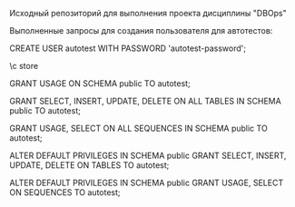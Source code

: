 Исходный репозиторий для выполнения проекта дисциплины "DBOps"

Выполненные запросы для создания пользователя для автотестов:

CREATE USER autotest WITH PASSWORD 'autotest-password';

\c store

GRANT USAGE ON SCHEMA public TO autotest;

GRANT SELECT, INSERT, UPDATE, DELETE ON ALL TABLES IN SCHEMA public TO autotest;

GRANT USAGE, SELECT ON ALL SEQUENCES IN SCHEMA public TO autotest;

ALTER DEFAULT PRIVILEGES IN SCHEMA public GRANT SELECT, INSERT, UPDATE, DELETE ON TABLES TO autotest;

ALTER DEFAULT PRIVILEGES IN SCHEMA public GRANT USAGE, SELECT ON SEQUENCES TO autotest;